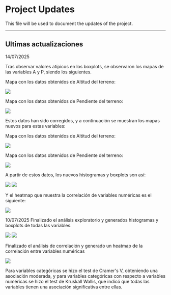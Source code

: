 # Project Updates

This file will be used to document the updates of the project.

---

## Ultimas actualizaciones

14/07/2025

Tras observar valores atípicos en los boxplots, se observaron los mapas de las variables A y P, siendo los siguientes.

Mapa con los datos obtenidos de Altitud del terreno:

<img src="../images/Altitud.png" />


Mapa con los datos obtenidos de Pendiente del terreno:

<img src="../images/Pendiente.png" />


Estos datos han sido corregidos, y a continuación se muestran los mapas nuevos para estas variables:


Mapa con los datos obtenidos de Altitud del terreno:

<img src="../images/Altitud.png" />


Mapa con los datos obtenidos de Pendiente del terreno:

<img src="../images/Pendiente.png" />




A partir de estos datos, los nuevos histogramas y boxplots son así:

<img src="../images/histogramas_analisis_exploratorio.png" />

<img src="../images/boxplot_analisis_exploratorio.png" />


Y el heatmap que muestra la correlación de variables numéricas es el siguiente:


<img src="../images/heatmap_correlacion.png" />


10/07/2025
Finalizado el análisis exploratorio y generados histogramas y boxplots de todas las variables.

<img src="../archivos_viejos/histogramas_analisis_exploratorio_viejo.png" />

<img src="../archivos_viejos/boxplot_analisis_exploratorio_viejo.png" />


Finalizado el análisis de correlación y generado un heatmap de la correlación entre variables numéricas

<img src="../archivos_viejos/heatmap_correlacion_viejo.png" />


Para variables categóricas se hizo el test de Cramer's V, obteniendo una asociación moderada, y para variables categóricas con respecto a variables numéricas se hizo el test de Kruskall Wallis, que indicó que todas las variables tienen una asociación significativa entre ellas.
